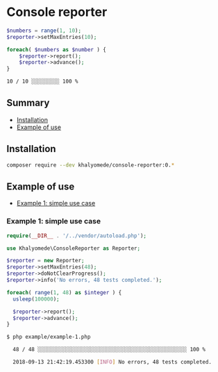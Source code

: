 # Console reporter

```php
$numbers = range(1, 10);
$reporter->setMaxEntries(10);

foreach( $numbers as $number ) {
    $reporter->report();
    $reporter->advance();
}
```

```bash
10 / 10 ░░░░░░░░░ 100 %
```

## Summary

- [Installation](#installation)
- [Example of use](#example-of-use)

## Installation

```bash
composer require --dev khalyomede/console-reporter:0.*
```

## Example of use

- [Example 1: simple use case](#example-1-simple-use-case)

### Example 1: simple use case

```php
require(__DIR__ . '/../vendor/autoload.php');

use Khalyomede\ConsoleReporter as Reporter;

$reporter = new Reporter;
$reporter->setMaxEntries(48);
$reporter->doNotClearProgress();
$reporter->info('No errors, 48 tests completed.');

foreach( range(1, 48) as $integer ) {
  usleep(100000);

  $reporter->report();
  $reporter->advance();
}
```

```bash
$ php example/example-1.php

  48 / 48 ░░░░░░░░░░░░░░░░░░░░░░░░░░░░░░░░░░░░░░░░░░░░░░░░ 100 %

  2018-09-13 21:42:19.453300 [INFO] No errors, 48 tests completed.
```